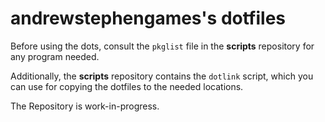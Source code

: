 # andrewstephengames's dotfiles
Before using the dots, consult the `pkglist` file in the **scripts** repository for any program needed.

Additionally, the **scripts** repository contains the `dotlink` script, which you can use for copying the dotfiles to the needed locations.

The Repository is work-in-progress.
